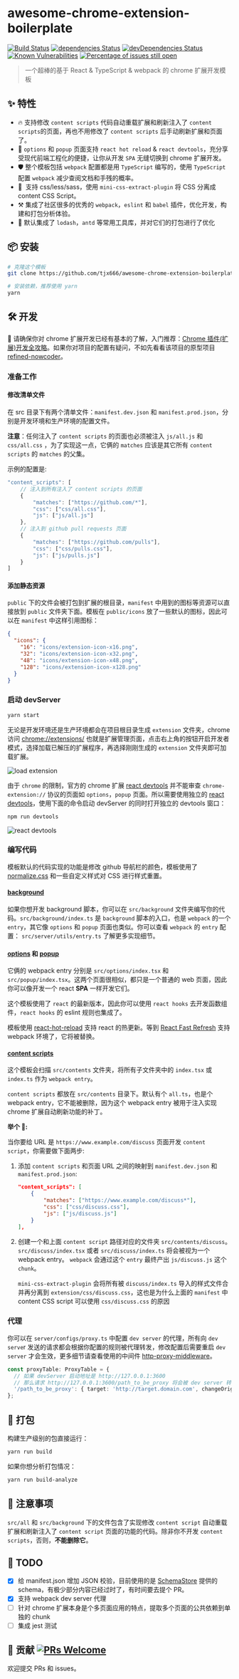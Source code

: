 # awesome-chrome-extension-boilerplate

[![Build Status](https://travis-ci.org/tjx666/awesome-chrome-extension-boilerplate.svg?branch=master)](https://travis-ci.org/tjx666/awesome-chrome-extension-boilerplate) [![dependencies Status](https://david-dm.org/tjx666/awesome-chrome-extension-boilerplate/status.svg)](https://david-dm.org/tjx666/awesome-chrome-extension-boilerplate) [![devDependencies Status](https://david-dm.org/tjx666/awesome-chrome-extension-boilerplate/dev-status.svg)](https://david-dm.org/tjx666/awesome-chrome-extension-boilerplate?type=dev) [![Known Vulnerabilities](https://snyk.io/test/github/tjx666/awesome-chrome-extension-boilerplate/badge.svg?targetFile=package.json)](https://snyk.io/test/github/tjx666/awesome-chrome-extension-boilerplate?targetFile=package.json) [![Percentage of issues still open](https://isitmaintained.com/badge/open/tjx666/awesome-chrome-extension-boilerplate.svg)](http://isitmaintained.com/project/tjx666/awesome-chrome-extension-boilerplate)

> 一个超棒的基于 React & TypeScript & webpack 的 chrome 扩展开发模板

## :sparkles: 特性

- :fire: 支持修改 `content scripts` 代码自动重载扩展和刷新注入了 `content scripts`的页面，再也不用修改了 `content scripts` 后手动刷新扩展和页面了。
- :palm_tree: `options` 和 `popup` 页面支持 `react hot reload` & `react devtools`，充分享受现代前端工程化的便捷，让你从开发 `SPA` 无缝切换到 chrome 扩展开发。
- :shield: 整个模板包括 `webpack` 配置都是用 `TypeScript` 编写的，使用 `TypeScript` 配置 `webpack` 减少查阅文档和手残的概率。
- :lipstick: ​ 支持 css/less/sass，使用 `mini-css-extract-plugin` 将 CSS 分离成 content CSS Script。
- :hammer_and_pick: ​ 集成了社区很多的优秀的 `webpack`，`eslint` 和 `babel` 插件，优化开发，构建和打包分析体验。
- :rainbow: 默认集成了 `lodash`，`antd` 等常用工具库，并对它们的打包进行了优化

## :package: 安装

```bash
# 克隆这个模板
git clone https://github.com/tjx666/awesome-chrome-extension-boilerplate.git

# 安装依赖，推荐使用 yarn
yarn
```

## :hammer_and_wrench: 开发

:bell: 请确保你对 chrome 扩展开发已经有基本的了解，入门推荐：[Chrome 插件(扩展)开发全攻略](http://blog.haoji.me/chrome-plugin-develop.html)。如果你对项目的配置有疑问，不如先看看该项目的原型项目 [refined-nowcoder](https://github.com/tjx666/refined-nowcoder)。

### 准备工作

#### 修改清单文件

在 src 目录下有两个清单文件：`manifest.dev.json` 和 `manifest.prod.json`，分别是开发环境和生产环境的配置文件。

**注意**：任何注入了 `content scripts` 的页面也必须被注入 `js/all.js` 和 `css/all.css` ，为了实现这一点，它俩的 `matches` 应该是其它所有 `content scripts` 的 `matches` 的父集。

示例的配置是:

```javascript
"content_scripts": [
    // 注入到所有注入了 content scripts 的页面
    {
        "matches": ["https://github.com/*"],
        "css": ["css/all.css"],
        "js": ["js/all.js"]
    },
    // 注入到 github pull requests 页面
    {
        "matches": ["https://github.com/pulls"],
        "css": ["css/pulls.css"],
        "js": ["js/pulls.js"]
    }
]
```

#### 添加静态资源

`public` 下的文件会被打包到扩展的根目录，`manifest` 中用到的图标等资源可以直接放到 `public` 文件夹下面。模板在 `public/icons` 放了一些默认的图标，因此可以在 `manifest` 中这样引用图标：

```json
{
  "icons": {
    "16": "icons/extension-icon-x16.png",
    "32": "icons/extension-icon-x32.png",
    "48": "icons/extension-icon-x48.png",
    "128": "icons/extension-icon-x128.png"
  }
}
```

### 启动 devServer

```bash
yarn start
```

无论是开发环境还是生产环境都会在项目根目录生成 `extension` 文件夹，chrome 访问 [chrome://extensions/](chrome://extensions/) 也就是扩展管理页面，点击右上角的按钮开启开发者模式，选择加载已解压的扩展程序，再选择刚刚生成的 `extension` 文件夹即可加载扩展。

![load extension](https://i.loli.net/2020/03/10/rlbXpmdyu6KitVW.png)

由于 `chrome` 的限制，官方的 chrome 扩展 [react devtools](https://chrome.google.com/webstore/detail/react-developer-tools/fmkadmapgofadopljbjfkapdkoienihi) 并不能审查 `chrome-extension://` 协议的页面如 `options`，`popup` 页面。所以需要使用独立的 [react devtools](https://www.npmjs.com/package/react-devtools)，使用下面的命令启动 devServer 的同时打开独立的 devtools 窗口：

```bash
npm run devtools
```

![react devtools](https://i.loli.net/2020/03/10/DzK8MWHbN4YmeZU.png)

### 编写代码

模板默认的代码实现的功能是修改 github 导航栏的颜色，模板使用了 [normalize.css](https://github.com/necolas/normalize.css) 和一些自定义样式对 CSS 进行样式重置。

#### [background](https://developer.chrome.com/extensions/background_pages)

如果你想开发 background 脚本，你可以在 `src/background` 文件夹编写你的代码。`src/background/index.ts` 是 `background` 脚本的入口，也是 `webpack` 的一个 `entry`，其它像 `options` 和 `popup` 页面也类似。你可以查看 `webpack` 的 `entry` 配置： `src/server/utils/entry.ts` 了解更多实现细节。

#### [options](https://developer.chrome.com/extensions/options) 和 [popup](https://developer.chrome.com/extensions/browserAction#popups)

它俩的 webpack entry 分别是 `src/options/index.tsx` 和 `src/popup/index.tsx`。这两个页面很相似，都只是一个普通的 web 页面，因此你可以像开发一个 react **SPA** 一样开发它们。

这个模板使用了 `react` 的最新版本，因此你可以使用 `react hooks` 去开发函数组件，`react hooks` 的 eslint 规则也集成了。

模板使用 [react-hot-reload](https://github.com/gaearon/react-hot-loader) 支持 react 的热更新。等到 [React Fast Refresh](https://github.com/facebook/react/issues/16604) 支持 webpack 环境了，它将被替换。

#### [content scripts](https://developer.chrome.com/extensions/content_scripts)

这个模板会扫描 `src/contents` 文件夹，将所有子文件夹中的 `index.tsx` 或 `index.ts` 作为 `webpack entry`。

`content scripts` 都放在 `src/contents` 目录下。默认有个 `all.ts`，也是个 webpack entry，它不能被删除，因为这个 webpack entry 被用于注入实现 chrome 扩展自动刷新功能的补丁。

**举个 🌰:**

当你要给 URL 是 `https://www.example.com/discuss` 页面开发 `content script`，你需要做下面两步:

1. 添加 `content scripts` 和页面 URL 之间的映射到 `manifest.dev.json` 和 `manifest.prod.json`:

   ```json
   "content_scripts": [
       {
           "matches": ["https://www.example.com/discuss*"],
           "css": ["css/discuss.css"],
           "js": ["js/discuss.js"]
       }
   ],
   ```

2. 创建一个和上面 `content script` 路径对应的文件夹 `src/contents/discuss`。`src/discuss/index.tsx` 或者 `src/discuss/index.ts` 将会被视为一个 webpack entry。 `webpack` 会通过这个 `entry` 最终产出 `js/discuss.js` 这个 `chunk`。

   `mini-css-extract-plugin` 会将所有被 `discuss/index.ts` 导入的样式文件合并再分离到 `extension/css/discuss.css`，这也是为什么上面的 `manifest` 中 content CSS script 可以使用 `css/discuss.css` 的原因

### 代理

你可以在 `server/configs/proxy.ts` 中配置 `dev server` 的代理，所有向 `dev serve`r 发送的请求都会根据你配置的规则被代理转发，修改配置后需要重启 `dev server` 才会生效，更多细节请查看使用的中间件 [http-proxy-middleware](https://github.com/chimurai/http-proxy-middleware)。

```typescript
const proxyTable: ProxyTable = {
  // 如果 devServer 启动地址是 http://127.0.0.1:3600
  // 那么请求 http://127.0.0.1:3600/path_to_be_proxy 将会被 dev server 转发到 http://target.domain.com/path_to_be_proxy
  '/path_to_be_proxy': { target: 'http://target.domain.com', changeOrigin: true },
};
```

## :construction_worker: 打包

构建生产级别的包直接运行：

```bash
yarn run build
```

如果你想分析打包情况：

```bash
yarn run build-analyze
```

## :loudspeaker: 注意事项

`src/all` 和 `src/background` 下的文件包含了实现修改 `content script` 自动重载扩展和刷新注入了 `content script` 页面的功能的代码。除非你不开发 `content scripts`，否则，**不能删除它**。

## :dart: TODO

- [x] 给 manifest.json 增加 JSON 校验，目前使用的是 [SchemaStore](https://github.com/SchemaStore/schemastore) 提供的 schema，有极少部分内容已经过时了，有时间要去提个 PR。
- [x] 支持 webpack dev server 代理
- [ ] 针对 chrome 扩展本身是个多页面应用的特点，提取多个页面的公共依赖到单独的 chunk
- [ ] 集成 jest 测试

## :handshake: 贡献 [![PRs Welcome](https://img.shields.io/badge/PRs-welcome-brightgreen.svg?style=flat-square)](http://makeapullrequest.com)

欢迎提交 PRs 和 issues。
